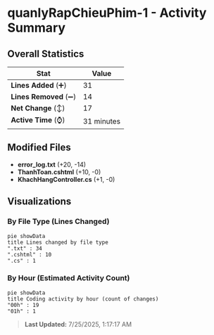 # quanlyRapChieuPhim-1 - Activity Summary 

## Overall Statistics

| Stat                   | Value                                                             |
| ---------------------- | ----------------------------------------------------------------- |
| **Lines Added** (➕)   | 31                                          |
| **Lines Removed** (➖) | 14                                        |
| **Net Change** (↕)    | 17                |
| **Active Time** (⌚)   | 31 minutes |


## Modified Files
- **error_log.txt** (+20, -14)
- **ThanhToan.cshtml** (+10, -0)
- **KhachHangController.cs** (+1, -0)

## Visualizations

### By File Type (Lines Changed)

```mermaid
pie showData
title Lines changed by file type
".txt" : 34
".cshtml" : 10
".cs" : 1
```

### By Hour (Estimated Activity Count)

```mermaid
pie showData
title Coding activity by hour (count of changes)
"00h" : 19
"01h" : 1
```


> **Last Updated:** 7/25/2025, 1:17:17 AM